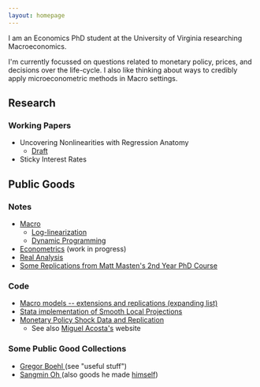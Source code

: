 ```yaml
---
layout: homepage
---
```


I am an Economics PhD student at the University of Virginia researching Macroeconomics.

I'm currently focussed on questions related to monetary policy, prices, and decisions over the life-cycle. I also like thinking about ways to credibly apply microeconometric methods in Macro settings.


## Research 

### Working Papers

* Uncovering Nonlinearities with Regression Anatomy
  * [Draft](https://raw.githack.com/paulbousquet/UncoveringNonlin/main/Uncovering_Draft.pdf) 
* Sticky Interest Rates

## Public Goods 

### Notes&nbsp;  
* [Macro](../assets/Macro.pdf) 
  *  [Log-linearization](../assets/mslides/log-linearization.pdf)
  *  [Dynamic Programming](../assets/mslides/dynamic-programming.pdf)
* [Econometrics](../assets/Metrics.pdf) (work in progress)
* [Real Analysis](../assets/AnalysisNotes.pdf)
* [Some Replications from Matt Masten's 2nd Year PhD Course](https://github.com/paulbousquet/StataReplication)

### Code 
- [Macro models -- extensions and replications (expanding list)](https://github.com/paulbousquet/Macro-Models)
- [Stata implementation of Smooth Local Projections](https://github.com/paulbousquet/SmoothLP)
- [Monetary Policy Shock Data and Replication](https://github.com/paulbousquet/data)
  - See also [Miguel Acosta's]() website 

### Some Public Good Collections
- [ Gregor Boehl ](https://gregorboehl.com/) (see "useful stuff")
- [Sangmin Oh ](https://sangmino.github.io/resources/) (also goods he made [himself](https://sangmino.github.io/public_goods/))



